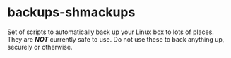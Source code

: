 # backups-shmackups

Set of scripts to automatically back up your Linux box to lots of
places. They are ***NOT*** currently safe to use. Do not use these to
back anything up, securely or otherwise.

